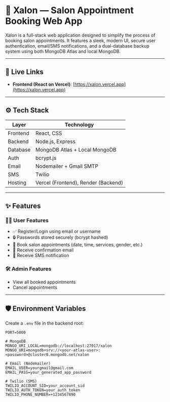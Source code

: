 # 💈 Xalon — Salon Appointment Booking Web App

Xalon is a full-stack web application designed to simplify the process of booking salon appointments. It features a sleek, modern UI, secure user authentication, email/SMS notifications, and a dual-database backup system using both MongoDB Atlas and local MongoDB.

---

## 🔗 Live Links

- **Frontend (React on Vercel)**: [https://xalon.vercel.app](https://xalon.vercel.app)
---

## ⚙️ Tech Stack

| Layer     | Technology                     |
|-----------|--------------------------------|
| Frontend  | React, CSS                     |
| Backend   | Node.js, Express               |
| Database  | MongoDB Atlas + Local MongoDB |
| Auth      | bcrypt.js                      |
| Email     | Nodemailer + Gmail SMTP        |
| SMS       | Twilio                         |
| Hosting   | Vercel (Frontend), Render (Backend) |

---

## ✨ Features

### 🧑‍💻 User Features
- ✅ Register/Login using email or username
- 🔒 Passwords stored securely (bcrypt hashed)
- 📅 Book salon appointments (date, time, services, gender, etc.)
- 📧 Receive confirmation email
- 📱 Receive SMS notification

### 🛠️ Admin Features
- View all booked appointments
- Cancel appointments

---

## 🛡️ Environment Variables

Create a `.env` file in the backend root:

```env
PORT=5000

# MongoDB
MONGO_URI_LOCAL=mongodb://localhost:27017/xalon
MONGO_URI=mongodb+srv://<your-atlas-user>:<password>@cluster0.mongodb.net/xalon

# Email (Nodemailer)
EMAIL_USER=yourgmail@gmail.com
EMAIL_PASS=your_generated_app_password

# Twilio (SMS)
TWILIO_ACCOUNT_SID=your_account_sid
TWILIO_AUTH_TOKEN=your_auth_token
TWILIO_PHONE_NUMBER=+1234567890
